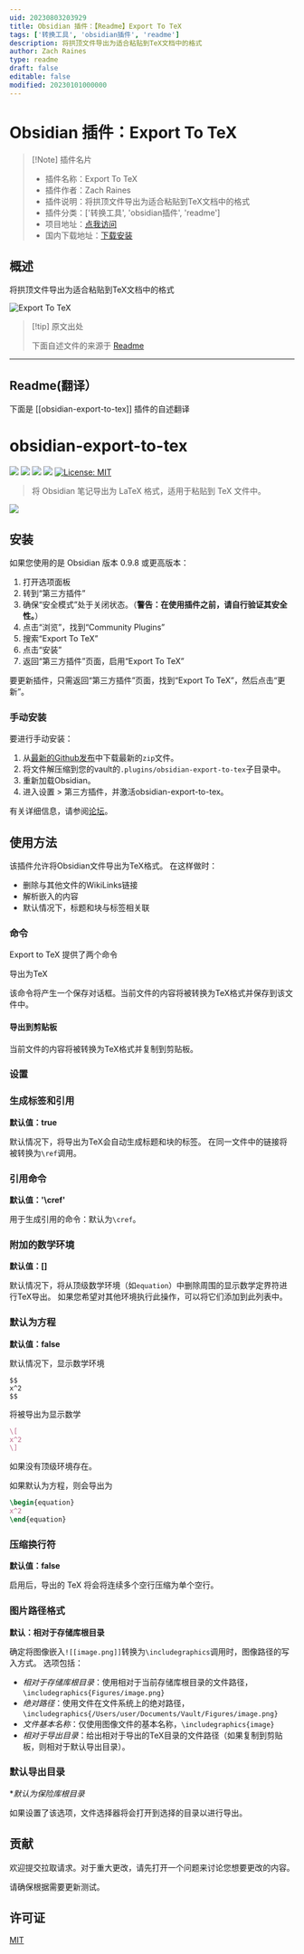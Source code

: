 ```yaml
---
uid: 20230803203929
title: Obsidian 插件：【Readme】Export To TeX
tags: ['转换工具', 'obsidian插件', 'readme']
description: 将拱顶文件导出为适合粘贴到TeX文档中的格式
author: Zach Raines
type: readme
draft: false
editable: false
modified: 20230101000000
---
```


# Obsidian 插件：Export To TeX

> [!Note] 插件名片
> - 插件名称：Export To TeX
> - 插件作者：Zach Raines
> - 插件说明：将拱顶文件导出为适合粘贴到TeX文档中的格式
> - 插件分类：['转换工具', 'obsidian插件', 'readme']
> - 项目地址：[点我访问](https://github.com/raineszm/obsidian-export-to-tex)
> - 国内下载地址：[下载安装](https://pkmer.cn/products/plugin/pluginMarket/?obsidian-export-to-tex)

## 概述

将拱顶文件导出为适合粘贴到TeX文档中的格式

![Export To TeX](https://cdn.pkmer.cn/covers/obsidian-export-to-tex_new.gif!pkmer)

> [!tip] 原文出处
> 
>下面自述文件的来源于 [Readme](https://ghproxy.net/https://raw.githubusercontent.com/raineszm/obsidian-export-to-tex/master/README.md)
> 

---

## Readme(翻译）

下面是 [[obsidian-export-to-tex]] 插件的自述翻译


# obsidian-export-to-tex
[![](https://img.shields.io/github/v/release/raineszm/obsidian-export-to-tex?style=for-the-badge)](https://github.com/raineszm/obsidian-export-to-tex/releases/latest)
![](https://img.shields.io/github/commits-since/raineszm/obsidian-export-to-tex/latest?style=for-the-badge)
![](https://img.shields.io/github/manifest-json/minAppVersion/raineszm/obsidian-export-to-tex?color=red&label=Min%20Obsidian%20Version&style=for-the-badge)
![](https://img.shields.io/github/downloads/raineszm/obsidian-export-to-tex/total?style=for-the-badge)
[![License: MIT](https://img.shields.io/badge/License-MIT-yellow.svg?style=for-the-badge)](#license)

> 将 Obsidian 笔记导出为 LaTeX 格式，适用于粘贴到 TeX 文件中。
> 
![](https://raw.githubusercontent.com/raineszm/obsidian-export-to-tex/master/images/export-to-clipboard.gif)

## 安装

如果您使用的是 Obsidian 版本 0.9.8 或更高版本：

1. 打开选项面板
1. 转到“第三方插件”
1. 确保“安全模式”处于关闭状态。（**警告：在使用插件之前，请自行验证其安全性。**）
1. 点击“浏览”，找到“Community Plugins”
1. 搜索“Export To TeX”
1. 点击“安装”
1. 返回“第三方插件”页面，启用“Export To TeX”

要更新插件，只需返回“第三方插件”页面，找到“Export To TeX”，然后点击“更新”。

### 手动安装
要进行手动安装：
 1. 从[最新的Github发布](https://github.com/raineszm/obsidian-export-to-tex/releases/latest)中下载最新的`zip`文件。
 1. 将文件解压缩到您的vault的`.plugins/obsidian-export-to-tex`子目录中。
 1. 重新加载Obsidian。
 1. 进入设置 > 第三方插件，并激活obsidian-export-to-tex。

有关详细信息，请参阅[论坛](https://forum.obsidian.md/t/plugins-mini-faq/7737)。

## 使用方法

该插件允许将Obsidian文件导出为TeX格式。
在这样做时：
- 删除与其他文件的WikiLinks链接
- 解析嵌入的内容
- 默认情况下，标题和块与标签相关联

### 命令
Export to TeX 提供了两个命令

导出为TeX

该命令将产生一个保存对话框。当前文件的内容将被转换为TeX格式并保存到该文件中。

#### 导出到剪贴板

当前文件的内容将被转换为TeX格式并复制到剪贴板。

### 设置

### 生成标签和引用

**默认值：true**

默认情况下，将导出为TeX会自动生成标题和块的标签。
在同一文件中的链接将被转换为`\ref`调用。

### 引用命令

**默认值：'\cref'**

用于生成引用的命令：默认为`\cref`。

### 附加的数学环境

**默认值：[]**

默认情况下，将从顶级数学环境（如`equation`）中删除周围的显示数学定界符进行TeX导出。
如果您希望对其他环境执行此操作，可以将它们添加到此列表中。

### 默认为方程

**默认值：false**

默认情况下，显示数学环境

```
$$
x^2
$$
```
将被导出为显示数学
```latex
\[
x^2
\]
```
如果没有顶级环境存在。

如果默认为方程，则会导出为
```latex
\begin{equation}
x^2
\end{equation}
```

### 压缩换行符

**默认值：false**

启用后，导出的 TeX 将会将连续多个空行压缩为单个空行。

### 图片路径格式

**默认：相对于存储库根目录**

确定将图像嵌入`![[image.png]]`转换为`\includegraphics`调用时，图像路径的写入方式。
选项包括：

- *相对于存储库根目录*：使用相对于当前存储库根目录的文件路径，`\includegraphics{Figures/image.png}`
- *绝对路径*：使用文件在文件系统上的绝对路径，`\includegraphics{/Users/user/Documents/Vault/Figures/image.png}`
- *文件基本名称*：仅使用图像文件的基本名称，`\includegraphics{image}`
- *相对于导出目录*：给出相对于导出的TeX目录的文件路径（如果复制到剪贴板，则相对于默认导出目录）。

### 默认导出目录

**默认为保险库根目录*

如果设置了该选项，文件选择器将会打开到选择的目录以进行导出。

## 贡献
欢迎提交拉取请求。对于重大更改，请先打开一个问题来讨论您想要更改的内容。

请确保根据需要更新测试。

## 许可证
[MIT](https://choosealicense.com/licenses/mit/)



